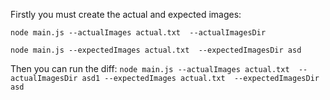 Firstly you must create the actual and expected images:

`node main.js --actualImages actual.txt  --actualImagesDir`

`node main.js --expectedImages actual.txt  --expectedImagesDir asd`

Then you can run the diff: 
`node main.js --actualImages actual.txt  --actualImagesDir asd1 --expectedImages actual.txt  --expectedImagesDir asd`
